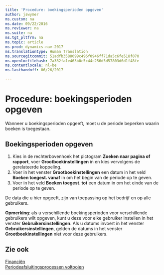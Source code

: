 ```yaml
---
title: 'Procedure: boekingsperioden opgeven'
author: jswymer
ms.custom: na
ms.date: 09/22/2016
ms.reviewer: na
ms.suite: na
ms.tgt_pltfrm: na
ms.topic: article
ms-prod: dynamics-nav-2017
ms.translationtype: Human Translation
ms.sourcegitcommit: 51adfb3588099c496f0946ff71da5c6fe518f070
ms.openlocfilehash: 7a332fa1e463b0c5c44c256d5d57803d6d1f48fe
ms.contentlocale: nl-be
ms.lasthandoff: 06/26/2017

---
```


# <a name="how-to-specify-posting-periods"></a>Procedure: boekingsperioden opgeven
Wanneer u boekingsperioden opgeeft, moet u de periode beperken waarin boeken is toegestaan.

## <a name="to-specify-posting-periods"></a>Boekingsperioden opgeven
1. Kies in de rechterbovenhoek het pictogram **Zoeken naar pagina of rapport**, voer **Grootboekinstellingen** in en kies vervolgens de gerelateerde koppeling.
2. Voer in het venster **Grootboekinstellingen** een datum in het veld **Boeken toegest. vanaf** in om het begin van de periode op te geven.
3. Voer in het veld **Boeken toegest. tot** een datum in om het einde van de periode op te geven.

De data die u hier opgeeft, zijn van toepassing op het bedrijf en op alle gebruikers.

**Opmerking**: als u verschillende boekingsperioden voor verschillende gebruikers wilt opgeven, kunt u deze voor elke gebruiker instellen in het venster **Gebruikersinstellingen**. Als u datums invoert in het venster **Gebruikersinstellingen**, gelden de datums in het venster **Grootboekinstellingen** niet voor deze gebruikers.


## <a name="see-also"></a>Zie ook
[Financiën](finance-setup.md)  
[Periodeafsluitingsprocessen voltooien](year-how-complete-period-end-processes.md)

